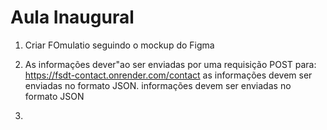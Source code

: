 # Aula Inaugural

1. Criar FOmulatio seguindo o mockup do Figma
2. As informações dever"ao ser enviadas por uma requisição POST para:
   https://fsdt-contact.onrender.com/contact as informações devem ser enviadas no formato JSON.
   informações devem ser enviadas no formato JSON

3. 